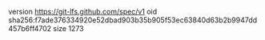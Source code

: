 version https://git-lfs.github.com/spec/v1
oid sha256:f7ade376334920e52dbad903b35b905f53ec63840d63b2b9947dd457b6ff4702
size 1273
